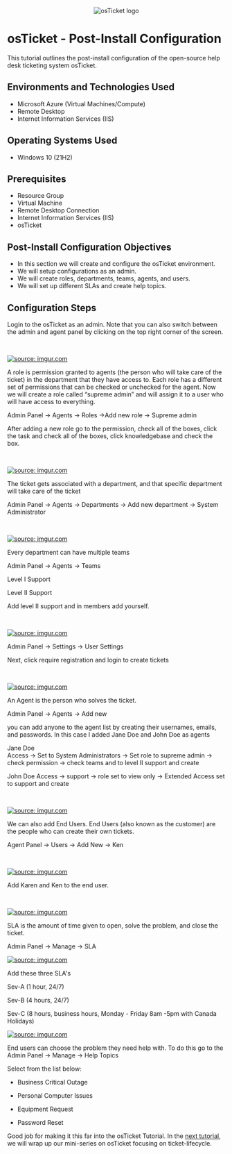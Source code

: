<p align="center">
<img src="https://i.imgur.com/Clzj7Xs.png" alt="osTicket logo"/>
</p>

<h1>osTicket - Post-Install Configuration</h1>
This tutorial outlines the post-install configuration of the open-source help desk ticketing system osTicket.<br />


<h2>Environments and Technologies Used</h2>

- Microsoft Azure (Virtual Machines/Compute)
- Remote Desktop
- Internet Information Services (IIS)

<h2>Operating Systems Used </h2>

- Windows 10</b> (21H2)

<h2>Prerequisites</h2>

- Resource Group
- Virtual Machine
- Remote Desktop Connection
- Internet Information Services (IIS)
- osTicket

<h2>Post-Install Configuration Objectives</h2>

- In this section we will create and configure the osTicket environment.
- We will setup configurations as an admin.
- We will create roles, departments, teams, agents, and users.
- We will set up different SLAs and create help topics.

<h2>Configuration Steps</h2>
</p>
<p>
Login to the osTicket as an admin. Note that you can also switch between the admin and agent panel by clicking on the top right corner of the screen.
</p>
<br />
<p>
<a href="https://imgur.com/j27WMAA"><img src="https://i.imgur.com/j27WMAA.png" title="source: imgur.com" /></a>
</p>
<p>
A role is permission granted to agents (the person who will take care of the ticket) in the department that they have access to. Each role has a different set of permissions that can be checked or unchecked for the agent. Now we will create a role called “supreme admin” and will assign it to a user who will have access to everything.  
  
Admin Panel -> Agents -> Roles ->Add new role -> Supreme admin
  

After adding a new role go to the permission, check all of the boxes, click the task and check all of the boxes, click knowledgebase and check the box.

</p>
<br />

<p>
<a href="https://imgur.com/Cbo36IX"><img src="https://i.imgur.com/Cbo36IX.png" title="source: imgur.com" /></a>
</p>
<p>
The ticket gets associated with a department, and that specific department will take care of the ticket  
  
Admin Panel -> Agents -> Departments -> Add new department -> System Administrator

</p>
<br />

<p>
<a href="https://imgur.com/eU00iSZ"><img src="https://i.imgur.com/eU00iSZ.png" title="source: imgur.com" /></a>
</p>
<p>
  
Every department can have multiple teams
  

Admin Panel -> Agents -> Teams
  
  
Level I Support
  
  
Level II Support
  

Add level II support and in members add yourself.


</p>
<br />

<p>
<a href="https://imgur.com/wvt6qX4"><img src="https://i.imgur.com/wvt6qX4.png" title="source: imgur.com" /></a>
</p>
<p>

Admin Panel -> Settings -> User Settings
  
  
Next, click require registration and login to create tickets  
  
</p>
<br />
<p><a href="https://imgur.com/qfuh2o8"><img src="https://i.imgur.com/qfuh2o8.png" title="source: imgur.com" /></a>
</p>
<p>



An Agent is the person who solves the ticket.


Admin Panel -> Agents -> Add new 


you can add anyone to the agent list by creating their usernames, emails, and passwords. In this case I added Jane Doe and John Doe as agents
  

  
Jane Doe  
Access -> Set to System Administrators -> Set role to supreme admin -> check permission -> check teams and to level II support and create
  
  
John Doe 
Access -> support -> role set to view only -> Extended Access set to support and create


</p>
<br />

<p>
<a href="https://imgur.com/c06bGbH"><img src="https://i.imgur.com/c06bGbH.png" title="source: imgur.com" /></a>
</p>
<p>

We can also add End Users. End Users (also known as the customer) are the people who can create their own tickets.
  
  
Agent Panel -> Users -> Add New -> Ken 
 

  
</p>
<br />

<p>
<a href="https://imgur.com/QNtSqxQ"><img src="https://i.imgur.com/QNtSqxQ.png" title="source: imgur.com" /></a>
</p>
<p>
Add Karen and Ken to the end user.
</p>
<br />

<p><a href="https://imgur.com/deCKJZO"><img src="https://i.imgur.com/deCKJZO.png" title="source: imgur.com" /></a>
</p>
<p>

SLA is the amount of time given to open, solve the problem, and close the ticket.

  
Admin Panel -> Manage -> SLA


<a href="https://imgur.com/LuAWyPz"><img src="https://i.imgur.com/LuAWyPz.png" title="source: imgur.com" /></a>

Add these three SLA's
  
Sev-A (1 hour, 24/7)
  
  
Sev-B (4 hours, 24/7)

  
Sev-C (8 hours, business hours, Monday - Friday 8am -5pm with Canada Holidays)
  

<a href="https://imgur.com/MBwi4Nn"><img src="https://i.imgur.com/MBwi4Nn.png" title="source: imgur.com" /></a>



End users can choose the problem they need help with. To do this go to the Admin Panel -> Manage -> Help Topics

Select from the list below:
  
- Business Critical Outage

- Personal Computer Issues

- Equipment Request

- Password Reset
</p>

Good job for making it this far into the osTicket Tutorial. In the [next tutorial](https://github.com/ItradeLQ/ticket-lifecycle.git), we will wrap up our mini-series on osTicket focusing on ticket-lifecycle.
